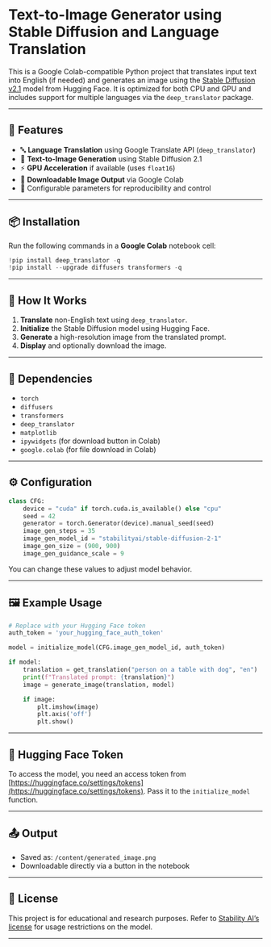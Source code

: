 # Text-to-Image Generator using Stable Diffusion and Language Translation

This is a Google Colab-compatible Python project that translates input text into English (if needed) and generates an image using the [Stable Diffusion v2.1](https://huggingface.co/stabilityai/stable-diffusion-2-1) model from Hugging Face. It is optimized for both CPU and GPU and includes support for multiple languages via the `deep_translator` package.

---

## 🚀 Features

- 🔤 **Language Translation** using Google Translate API (`deep_translator`)
- 🎨 **Text-to-Image Generation** using Stable Diffusion 2.1
- ⚡ **GPU Acceleration** if available (uses `float16`)
- 💾 **Downloadable Image Output** via Google Colab
- 🧠 Configurable parameters for reproducibility and control

---

## 📦 Installation

Run the following commands in a **Google Colab** notebook cell:

```python
!pip install deep_translator -q
!pip install --upgrade diffusers transformers -q
```

---

## 🧠 How It Works

1. **Translate** non-English text using `deep_translator`.
2. **Initialize** the Stable Diffusion model using Hugging Face.
3. **Generate** a high-resolution image from the translated prompt.
4. **Display** and optionally download the image.

---

## 🧰 Dependencies

- `torch`
- `diffusers`
- `transformers`
- `deep_translator`
- `matplotlib`
- `ipywidgets` (for download button in Colab)
- `google.colab` (for file download in Colab)

---

## ⚙️ Configuration

```python
class CFG:
    device = "cuda" if torch.cuda.is_available() else "cpu"
    seed = 42
    generator = torch.Generator(device).manual_seed(seed)
    image_gen_steps = 35
    image_gen_model_id = "stabilityai/stable-diffusion-2-1"
    image_gen_size = (900, 900)
    image_gen_guidance_scale = 9
```

You can change these values to adjust model behavior.

---

## 🖼️ Example Usage

```python
# Replace with your Hugging Face token
auth_token = 'your_hugging_face_auth_token'

model = initialize_model(CFG.image_gen_model_id, auth_token)

if model:
    translation = get_translation("person on a table with dog", "en")
    print(f"Translated prompt: {translation}")
    image = generate_image(translation, model)

    if image:
        plt.imshow(image)
        plt.axis('off')
        plt.show()
```

---

## 🔐 Hugging Face Token

To access the model, you need an access token from [https://huggingface.co/settings/tokens](https://huggingface.co/settings/tokens). Pass it to the `initialize_model` function.

---

## 📤 Output

- Saved as: `/content/generated_image.png`
- Downloadable directly via a button in the notebook

---

## 📄 License

This project is for educational and research purposes. Refer to [Stability AI’s license](https://huggingface.co/stabilityai/stable-diffusion-2-1/blob/main/LICENSE.md) for usage restrictions on the model.

---
